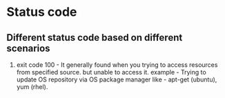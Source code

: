 # Status code 

## Different status code based on different scenarios

1. exit code 100 - It generally found when you trying to access resources from specified source. but unable to access it.
       example - Trying to update OS repository via OS package manager like - apt-get (ubuntu), yum (rhel).